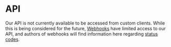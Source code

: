 # API

Our API is not currently available to be accessed from custom clients. While this is being considered for the future, [Webhooks](../concepts/webhooks.md) have limited access to our API, and authors of webhooks will find information here regarding [status codes](./status-codes.md).